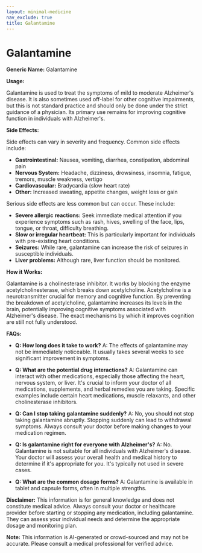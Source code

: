 ```yaml
---
layout: minimal-medicine
nav_exclude: true
title: Galantamine
---
```


# Galantamine

**Generic Name:** Galantamine

**Usage:**

Galantamine is used to treat the symptoms of mild to moderate Alzheimer's disease.  It is also sometimes used off-label for other cognitive impairments, but this is not standard practice and should only be done under the strict guidance of a physician.  Its primary use remains for improving cognitive function in individuals with Alzheimer's.


**Side Effects:**

Side effects can vary in severity and frequency.  Common side effects include:

* **Gastrointestinal:** Nausea, vomiting, diarrhea, constipation, abdominal pain
* **Nervous System:** Headache, dizziness, drowsiness, insomnia, fatigue, tremors, muscle weakness, vertigo
* **Cardiovascular:** Bradycardia (slow heart rate)
* **Other:**  Increased sweating, appetite changes, weight loss or gain


Serious side effects are less common but can occur.  These include:

* **Severe allergic reactions:**  Seek immediate medical attention if you experience symptoms such as rash, hives, swelling of the face, lips, tongue, or throat, difficulty breathing.
* **Slow or irregular heartbeat:**  This is particularly important for individuals with pre-existing heart conditions.
* **Seizures:** While rare, galantamine can increase the risk of seizures in susceptible individuals.
* **Liver problems:** Although rare, liver function should be monitored.


**How it Works:**

Galantamine is a cholinesterase inhibitor.  It works by blocking the enzyme acetylcholinesterase, which breaks down acetylcholine. Acetylcholine is a neurotransmitter crucial for memory and cognitive function.  By preventing the breakdown of acetylcholine, galantamine increases its levels in the brain, potentially improving cognitive symptoms associated with Alzheimer's disease.  The exact mechanisms by which it improves cognition are still not fully understood.


**FAQs:**

* **Q: How long does it take to work?** A:  The effects of galantamine may not be immediately noticeable.  It usually takes several weeks to see significant improvement in symptoms.

* **Q: What are the potential drug interactions?** A: Galantamine can interact with other medications, especially those affecting the heart, nervous system, or liver.  It's crucial to inform your doctor of all medications, supplements, and herbal remedies you are taking.  Specific examples include certain heart medications, muscle relaxants, and other cholinesterase inhibitors.

* **Q: Can I stop taking galantamine suddenly?** A: No, you should not stop taking galantamine abruptly.  Stopping suddenly can lead to withdrawal symptoms.  Always consult your doctor before making changes to your medication regimen.

* **Q: Is galantamine right for everyone with Alzheimer's?** A:  No. Galantamine is not suitable for all individuals with Alzheimer's disease. Your doctor will assess your overall health and medical history to determine if it's appropriate for you.  It's typically not used in severe cases.

* **Q: What are the common dosage forms?** A: Galantamine is available in tablet and capsule forms, often in multiple strengths.


**Disclaimer:** This information is for general knowledge and does not constitute medical advice.  Always consult your doctor or healthcare provider before starting or stopping any medication, including galantamine.  They can assess your individual needs and determine the appropriate dosage and monitoring plan.


**Note:** This information is AI-generated or crowd-sourced and may not be accurate. Please consult a medical professional for verified advice.